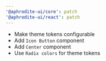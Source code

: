 ```yaml
---
'@aphrodite-ui/core': patch
'@aphrodite-ui/react': patch
---
```


- Make theme tokens configurable
- Add `Icon Button` component
- Add `Center` component
- Use `Radix colors` for theme tokens
